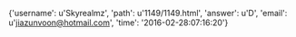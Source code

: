 {'username': u'Skyrealmz', 'path': u'1149/1149.html', 'answer': u'D', 'email': u'jiazunvoon@hotmail.com', 'time': '2016-02-28:07:16:20'}